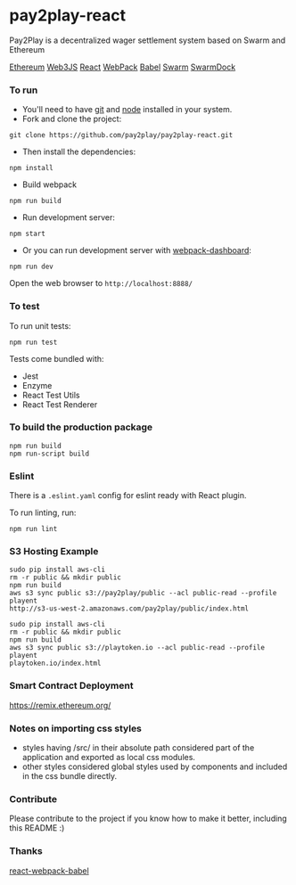 # pay2play-react
Pay2Play is a decentralized wager settlement system based on Swarm and Ethereum

[Ethereum](http://ethereum.org)
[Web3JS](http://web3js.readthedocs.io/en/1.0/)
[React](https://facebook.github.io/react/)
[WebPack](http://webpack.github.io/)
[Babel](https://babeljs.io/)
[Swarm](http://swarm-gateways.net)
[SwarmDock](http://swarmdock.com)

### To run

* You'll need to have [git](https://git-scm.com/) and [node](https://nodejs.org/en/) installed in your system.
* Fork and clone the project:

```
git clone https://github.com/pay2play/pay2play-react.git
```

* Then install the dependencies:

```
npm install
```

* Build webpack

```
npm run build
```

* Run development server:

```
npm start
```

* Or you can run development server with [webpack-dashboard](https://github.com/FormidableLabs/webpack-dashboard):

```
npm run dev
```

Open the web browser to `http://localhost:8888/`

### To test
To run unit tests:

```
npm run test
```

Tests come bundled with:

* Jest
* Enzyme
* React Test Utils
* React Test Renderer

### To build the production package

```
npm run build
npm run-script build
```

### Eslint
There is a `.eslint.yaml` config for eslint ready with React plugin.

To run linting, run:

```
npm run lint
```

### S3 Hosting Example

```
sudo pip install aws-cli
rm -r public && mkdir public
npm run build
aws s3 sync public s3://pay2play/public --acl public-read --profile playent
http://s3-us-west-2.amazonaws.com/pay2play/public/index.html
```

```
sudo pip install aws-cli
rm -r public && mkdir public
npm run build
aws s3 sync public s3://playtoken.io --acl public-read --profile playent
playtoken.io/index.html
```

### Smart Contract Deployment

https://remix.ethereum.org/

### Notes on importing css styles
* styles having /src/ in their absolute path considered part of the application and exported as local css modules.
* other styles considered global styles used by components and included in the css bundle directly.

### Contribute
Please contribute to the project if you know how to make it better, including this README :)

### Thanks
[react-webpack-babel](https://github.com/alicoding/react-webpack-babel.git)
